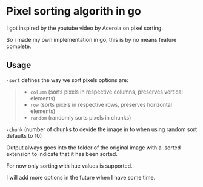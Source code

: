 # Pixel sorting algorith in go

I got inspired by the youtube video by Acerola on pixel sorting.

So i made my own implementation in go, this is by no means feature complete.

## Usage

`-sort` defines the way we sort pixels options are:

> - `column` (sorts pixels in respective columns, preserves vertical elements)
> - `row` (sorts pixels in respective rows, preserves horizontal elements)
> - `random` (randomly sorts pixels in chunks)

`-chunk` (number of chunks to devide the image in to when using random sort defaults to 10)

Output always goes into the folder of the original image with a .sorted extension to indicate that it has been sorted.

For now only sorting with hue values is supported.

I will add more options in the future when I have some time.
